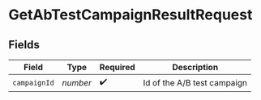 # GetAbTestCampaignResultRequest


## Fields

| Field                       | Type                        | Required                    | Description                 |
| --------------------------- | --------------------------- | --------------------------- | --------------------------- |
| `campaignId`                | *number*                    | :heavy_check_mark:          | Id of the A/B test campaign |